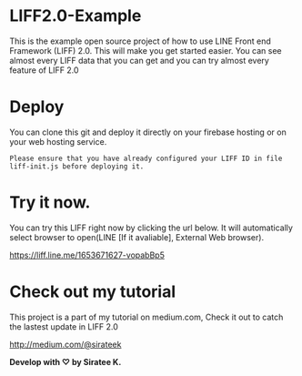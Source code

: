 # LIFF2.0-Example
This is the example open source project of how to use LINE Front end Framework (LIFF) 2.0. This will make you get started easier. You can see almost every LIFF data that you can get and you can try almost every feature of LIFF 2.0

# Deploy
You can clone this git and deploy it directly on your firebase hosting or on your web hosting service.

`Please ensure that you have already configured your LIFF ID in file liff-init.js before deploying it.`

# Try it now.
You can try this LIFF right now by clicking the url below. It will automatically select browser to open(LINE [If it avaliable], External Web browser).

https://liff.line.me/1653671627-vopabBp5

# Check out my tutorial
This project is a part of my tutorial on medium.com, Check it out to catch the lastest update in LIFF 2.0

http://medium.com/@sirateek

**Develop with ♡ by Siratee K.**
